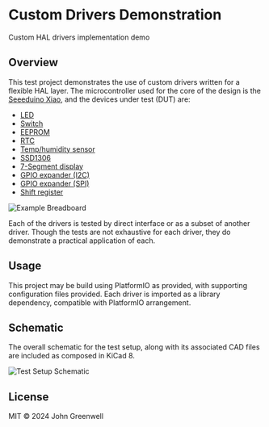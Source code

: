 # Custom Drivers Demonstration

Custom HAL drivers implementation demo

## Overview

This test project demonstrates the use of custom drivers written for a flexible HAL layer. The microcontroller used for the core of the design is the [Seeeduino Xiao](https://wiki.seeedstudio.com/Seeeduino-XIAO/), and the devices under test (DUT) are:

* [LED](https://github.com/johnmgreenwell/led)
* [Switch](https://github.com/johnmgreenwell/switch)
* [EEPROM](https://github.com/johnmgreenwell/at24cxx)
* [RTC](https://github.com/johnmgreenwell/ds3232)
* [Temp/humidity sensor](https://github.com/johnmgreenwell/htu21d)
* [SSD1306](https://github.com/johnmgreenwell/ssd1306)
* [7-Segment display](https://github.com/johnmgreenwell/micro7seg)
* [GPIO expander (I2C)](https://github.com/johnmgreenwell/mcp23008)
* [GPIO expander (SPI)](https://github.com/johnmgreenwell/mcp23s08)
* [Shift register](https://github.com/johnmgreenwell/shift-register)

![Example Breadboard](images/custom-drivers-demo_test.png)

Each of the drivers is tested by direct interface or as a subset of another driver. Though the tests are not exhaustive for each driver, they do demonstrate a practical application of each.

## Usage

This project may be build using PlatformIO as provided, with supporting configuration files provided. Each driver is imported as a library dependency, compatible with PlatformIO arrangement. 

## Schematic

The overall schematic for the test setup, along with its associated CAD files are included as composed in KiCad 8.

![Test Setup Schematic](images/custom-drivers-demo_schematic.png)

## License

MIT © 2024 John Greenwell
